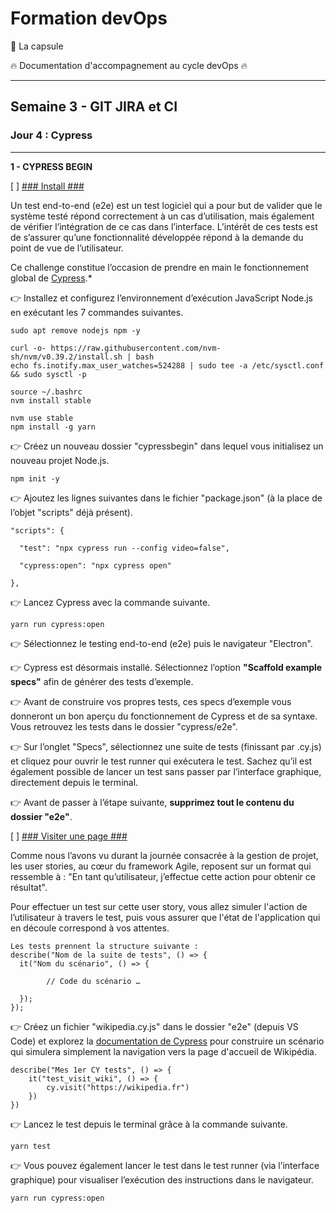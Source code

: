 # Formation devOps

:pill: La capsule

:fire:  Documentation d'accompagnement au cycle devOps :fire:

---

## Semaine 3 - GIT JIRA et CI

### Jour 4 : Cypress ###

---

**1 - CYPRESS BEGIN**

[ ] <ins>### Install ###</ins>

Un test end-to-end (e2e) est un test logiciel qui a pour but de valider que le système testé répond 
correctement à un cas d’utilisation, mais également de vérifier l’intégration de ce cas dans l’interface.
L’intérêt de ces tests est de s’assurer qu’une fonctionnalité développée répond à la demande du point de 
vue de l’utilisateur.

Ce challenge constitue l’occasion de prendre en main le fonctionnement global de [Cypress](https://docs.cypress.io/guides/overview/why-cypress).*

👉 Installez et configurez l’environnement d’exécution JavaScript Node.js en exécutant les 7 commandes suivantes.

```
sudo apt remove nodejs npm -y

curl -o- https://raw.githubusercontent.com/nvm-sh/nvm/v0.39.2/install.sh | bash
echo fs.inotify.max_user_watches=524288 | sudo tee -a /etc/sysctl.conf && sudo sysctl -p

source ~/.bashrc
nvm install stable

nvm use stable
npm install -g yarn
```

👉 Créez un nouveau dossier "cypressbegin" dans lequel vous initialisez un nouveau projet Node.js.

```
npm init -y
```

👉 Ajoutez les lignes suivantes dans le fichier "package.json" (à la place de l’objet "scripts" déjà présent).

```
"scripts": {

  "test": "npx cypress run --config video=false",

  "cypress:open": "npx cypress open"

},
```

👉 Lancez Cypress avec la commande suivante.

```
yarn run cypress:open
```

👉 Sélectionnez le testing end-to-end (e2e) puis le navigateur "Electron".

👉 Cypress est désormais installé. Sélectionnez l’option **"Scaffold example specs"** afin de générer des tests d’exemple. 

👉 Avant de construire vos propres tests, ces specs d’exemple vous donneront un bon aperçu du 
fonctionnement de Cypress et de sa syntaxe. Vous retrouvez les tests dans le dossier "cypress/e2e".

👉 Sur l’onglet "Specs", sélectionnez une suite de tests (finissant par .cy.js) et cliquez
pour ouvrir le test runner qui exécutera le test. Sachez qu’il est également possible de lancer 
un test sans passer par l’interface graphique, directement depuis le terminal.

👉 Avant de passer à l’étape suivante, **supprimez tout le contenu du dossier "e2e"**.


[ ] <ins>### Visiter une page ###</ins>

Comme nous l’avons vu durant la journée consacrée à la gestion de projet, les user stories, au cœur du 
framework Agile, reposent sur un format qui ressemble à : "En tant qu’utilisateur, j’effectue cette 
action pour obtenir ce résultat".

Pour effectuer un test sur cette user story, vous allez simuler l'action de l’utilisateur à travers le test, 
puis vous assurer que l'état de l'application qui en découle correspond à vos attentes.

```
Les tests prennent la structure suivante :
describe("Nom de la suite de tests", () => {
  it("Nom du scénario", () => {

        // Code du scénario …

  });
});
```

👉 Créez un fichier "wikipedia.cy.js" dans le dossier "e2e" (depuis VS Code) et explorez la [documentation de Cypress](https://docs.cypress.io/guides/end-to-end-testing/writing-your-first-end-to-end-test)
pour construire un scénario qui simulera simplement la navigation vers la page d'accueil de Wikipédia.

```
describe("Mes 1er CY tests", () => {
    it("test_visit_wiki", () => {
        cy.visit("https://wikipedia.fr")
    })
})
````


👉 Lancez le test depuis le terminal grâce à la commande suivante.

```
yarn test
```

👉 Vous pouvez également lancer le test dans le test runner (via l’interface graphique) pour visualiser l’exécution des instructions dans le navigateur.

```
yarn run cypress:open
```
